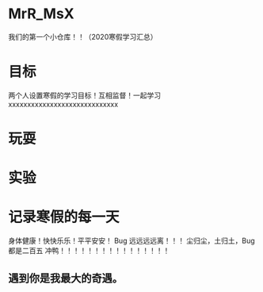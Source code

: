 # MrR_MsX
我们的第一个小仓库！！（2020寒假学习汇总）
# 目标
两个人设置寒假的学习目标！互相监督！一起学习xxxxxxxxxxxxxxxxxxxxxxxxxxxxx
# 玩耍
# 实验
# 记录寒假的每一天
身体健康！快快乐乐！平平安安！
Bug 远远远远离！！！ 
尘归尘，土归土，Bug都是二百五
冲鸭！！！！！！！！！！！！！！！！
## 遇到你是我最大的奇遇。
